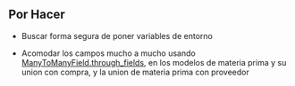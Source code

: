 ## Por Hacer

- Buscar forma segura de poner variables de entorno

- Acomodar los campos mucho a mucho usando [ManyToManyField.through_fields](https://docs.djangoproject.com/en/2.2/ref/models/fields/#django.db.models.ManyToManyField.through_fields), en los modelos de materia prima y su union con compra, y la union de materia prima con proveedor